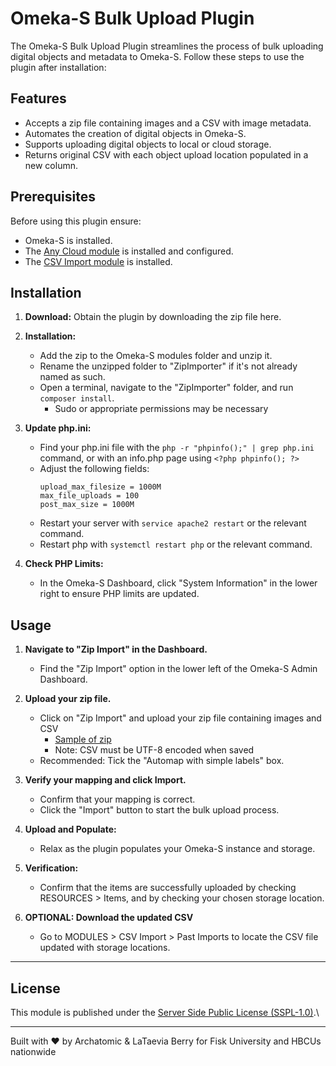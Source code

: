 # Omeka-S Bulk Upload Plugin

The Omeka-S Bulk Upload Plugin streamlines the process of bulk uploading digital objects and metadata to Omeka-S. Follow these steps to use the plugin after installation:

## Features

- Accepts a zip file containing images and a CSV with image metadata.
- Automates the creation of digital objects in Omeka-S.
- Supports uploading digital objects to local or cloud storage.
- Returns original CSV with each object upload location populated in a new column.

## Prerequisites

Before using this plugin ensure:
- Omeka-S is installed.
- The [Any Cloud module](http://omeka.org/s/modules/AnyCloud) is installed and configured.
- The [CSV Import module](http://omeka.org/s/modules/CSVImport) is installed.

## Installation

1. **Download:** Obtain the plugin by downloading the zip file here.

2. **Installation:**
   - Add the zip to the Omeka-S modules folder and unzip it.
   - Rename the unzipped folder to "ZipImporter" if it's not already named as such.
   - Open a terminal, navigate to the "ZipImporter" folder, and run `composer install`.
      - Sudo or appropriate permissions may be necessary

3. **Update php.ini:**
   - Find your php.ini file with the `php -r "phpinfo();" | grep php.ini` command, or with an info.php page using `<?php phpinfo(); ?>` 
   - Adjust the following fields:
     ```
     upload_max_filesize = 1000M
     max_file_uploads = 100
     post_max_size = 1000M
     ```
   - Restart your server with `service apache2 restart` or the relevant command.
   - Restart php with `systemctl restart php` or the relevant command.

4. **Check PHP Limits:**
   - In the Omeka-S Dashboard, click "System Information" in the lower right to ensure PHP limits are updated.


## Usage

1. **Navigate to "Zip Import" in the Dashboard.**
   - Find the "Zip Import" option in the lower left of the Omeka-S Admin Dashboard.

2. **Upload your zip file.**
   - Click on "Zip Import" and upload your zip file containing images and CSV
      - [Sample of zip](https://github.com/Fisk-University/Fisk-Rosenwald-Zip-to-Bulk-Import/blob/main/GitHub%20Sample%20Upload%20Structure.zip)
      - Note: CSV must be UTF-8 encoded when saved
   - Recommended: Tick the "Automap with simple labels" box.

3. **Verify your mapping and click Import.**
   - Confirm that your mapping is correct.
   - Click the "Import" button to start the bulk upload process.

4. **Upload and Populate:**
   - Relax as the plugin populates your Omeka-S instance and storage.

5. **Verification:**
   - Confirm that the items are successfully uploaded by checking RESOURCES > Items, and by checking your chosen storage location.

6. **OPTIONAL: Download the updated CSV**
   - Go to MODULES > CSV Import > Past Imports to locate the CSV file updated with storage locations.

---

## License

This module is published under the [Server Side Public License (SSPL-1.0)](https://www.mongodb.com/legal/licensing/server-side-public-license).\

---

Built with ❤️ by Archatomic & LaTaevia Berry for Fisk University and HBCUs nationwide
